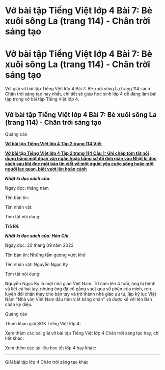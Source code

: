 # Vở bài tập Tiếng Việt lớp 4 Bài 7: Bè xuôi sông La (trang 114) - Chân trời sáng tạo

# Vở bài tập Tiếng Việt lớp 4 Bài 7: Bè xuôi sông La (trang 114) - Chân trời sáng tạo

Với giải vở bài tập Tiếng Việt lớp 4 Bài 7: Bè xuôi sông La trang 114 sách Chân trời sáng tạo hay nhất, chi tiết sẽ giúp học sinh lớp 4 dễ dàng làm bài tập trong vở bài tập Tiếng Việt lớp 4.

## Vở bài tập Tiếng Việt lớp 4 Bài 7: Bè xuôi sông La (trang 114) - Chân trời sáng tạo

Quảng cáo

[**Vở bài tập Tiếng Việt lớp 4 Tập 2 trang 114 Viết**](https://vietjack.com/vbt-tieng-viet-4-ct/viet-trang-114-vbt-tieng-viet-4-tap-2.jsp)

[**Vở bài tập Tiếng Việt lớp 4 Tập 2 trang 114 Câu 1:** **Ghi chép tóm tắt nội dung bằng một đoạn văn ngắn hoặc bằng sơ đồ đơn giản vào Nhật kí đọc sách sau khi đọc một bản tin viết về một người yêu cuộc sống hoặc một người lạc quan, biết vượt lên hoàn cảnh**](https://vietjack.com/vbt-tieng-viet-4-ct/ghi-chep-tom-tat-noi-dung-bang-mot-doan-van-ngan-hoac-vm.jsp)

**_Nhật kí đọc sách của:_**

Ngày đọc: tháng năm 

Tên bản tin:

Tên nhân vật:

Tóm tắt nội dung:

**Trả lời:**

**_Nhật kí đọc sách của: Hàn Chi_**

Ngày đọc: 20 tháng 09 năm 2023

Tên bản tin: Những tấm gương vượt khó

Tên nhân vật: Nguyễn Ngọc Ký

Tóm tắt nội dung:

Nguyễn Ngọc Ký là một nhà giáo Việt Nam. Từ năm lên 4 tuổi, ông bị bệnh và liệt cả hai tay, nhưng ông đã cố gắng vượt qua số phận của mình, rèn luyện đôi chân thay cho bàn tay và trở thành nhà giáo ưu tú, lập kỷ lục Việt Nam "Nhà văn Việt Nam đầu tiên viết bằng chân" và được kể với tên Bàn chân kỳ diệu.

Quảng cáo

Tham khảo giải SGK Tiếng Việt lớp 4:

Xem thêm các bài giải vở bài tập Tiếng Việt lớp 4 Chân trời sáng tạo hay, chi tiết khác:

Xem thêm các tài liệu học tốt lớp 4 hay khác:

* * *

Giải bài tập lớp 4 Chân trời sáng tạo khác

